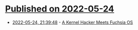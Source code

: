 # [Published on 2022-05-24](index.md)

* [2022-05-24, 21:39:48](https://news.ycombinator.com/item?id=31497827) - [A Kernel Hacker Meets Fuchsia OS](https://a13xp0p0v.github.io/2022/05/24/pwn-fuchsia.html)
